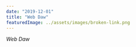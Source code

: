 ```yaml
---
date: "2019-12-01"
title: "Web Daw"
featuredImage: ../assets/images/broken-link.png
---
```


*Web Daw*
